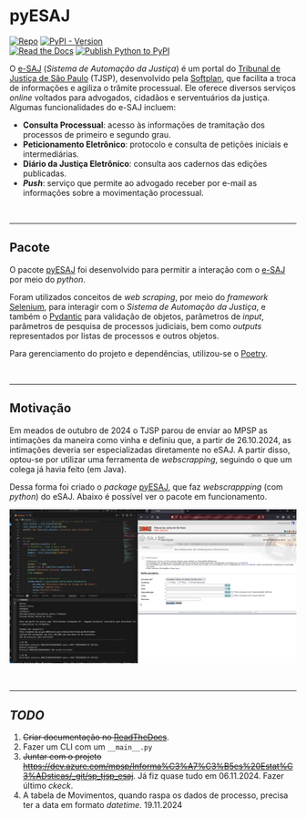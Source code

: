 # pyESAJ

[![Repo](https://img.shields.io/badge/GitHub-repo-blue?logo=github&logoColor=f5f5f5)](https://github.com/michelmetran/pyESAJ)
[![PyPI - Version](https://img.shields.io/pypi/v/pyesaj?logo=pypi&label=PyPI&color=blue)](https://pypi.org/project/pyesaj/)<br>
[![Read the Docs](https://img.shields.io/readthedocs/pyESAJ?logo=ReadTheDocs&label=Read%20The%20Docs)](https://pyESAJ.readthedocs.io/)
[![Publish Python to PyPI](https://github.com/michelmetran/pyESAJ/actions/workflows/publish-to-pypipoetry.yml/badge.svg)](https://github.com/michelmetran/pyESAJ/actions/workflows/publish-to-pypipoetry.yml)

O [e-SAJ](https://esaj.tjsp.jus.br/) (_Sistema de Automação da Justiça_) é um
portal
do [Tribunal de Justiça de São Paulo](https://www.tjsp.jus.br/) (TJSP),
desenvolvido
pela [Softplan](https://www.softplan.com.br/), que facilita a troca de
informações e agiliza o trâmite processual. Ele
oferece diversos serviços _online_ voltados para advogados, cidadãos e
serventuários da justiça. Algumas funcionalidades
do e-SAJ incluem:

- **Consulta Processual**: acesso às informações de tramitação dos processos de
  primeiro e segundo grau.
- **Peticionamento Eletrônico**: protocolo e consulta de petições iniciais e
  intermediárias.
- **Diário da Justiça Eletrônico**: consulta aos cadernos das edições
  publicadas.
- **_Push_**: serviço que permite ao advogado receber por e-mail as informações
  sobre a movimentação processual.

<br>

---

## Pacote

O
pacote [pyESAJ](https://dev.azure.com/mpsp/Informa%C3%A7%C3%B5es%20Estat%C3%ADsticas/_git/pyesaj)
foi desenvolvido para permitir a interação com
o [e-SAJ](https://esaj.tjsp.jus.br/) por meio
do _python_.

Foram utilizados conceitos de _web scraping_, por meio do
_framework_ [Selenium](https://www.selenium.dev/), para
interagir com o _Sistema de Automação da Justiça_, e também
o [Pydantic](https://docs.pydantic.dev/latest/) para
validação de objetos, parâmetros de _input_, parâmetros de pesquisa de processos
judiciais, bem como _outputs_
representados por listas de processos e outros objetos.

Para gerenciamento do projeto e dependências, utilizou-se
o [Poetry](https://python-poetry.org/).

<br>

---

## Motivação

Em meados de outubro de 2024 o TJSP parou de enviar ao MPSP as intimações da
maneira como vinha e definiu que, a partir de 26.10.2024, as intimações deveria
ser especializadas diretamente no eSAJ. A partir disso, optou-se por utilizar
uma ferramenta de _webscrapping_, seguindo o que um colega já havia feito (em
Java).

Dessa forma foi criado o
_package_ [pyESAJ](https://dev.azure.com/mpsp/Informa%C3%A7%C3%B5es%20Estat%C3%ADsticas/_git/pyesaj),
que faz _webscrappping_ (com _python_) do eSAJ. Abaixo é possível ver o pacote
em funcionamento.

![eSAJ](./docs/assets/esaj.gif)

<br>

---

## _TODO_

1. ~~Criar documentação no [ReadTheDocs](https://about.readthedocs.com/)~~.
2. Fazer um CLI com um `__main__.py`
3. ~~Juntar com o
   projeto <https://dev.azure.com/mpsp/Informa%C3%A7%C3%B5es%20Estat%C3%ADsticas/_git/sp_tjsp_esaj>~~.
   Já fiz quase tudo em 06.11.2024. Fazer último _ckeck_.
4. A tabela de Movimentos, quando raspa os dados de processo, precisa ter a data
   em formato _datetime_. 19.11.2024
